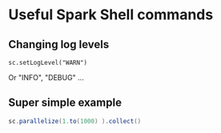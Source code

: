 Useful Spark Shell commands
===

## Changing log levels
```
sc.setLogLevel("WARN")
```

Or "INFO", "DEBUG" ... 

## Super simple example
```scala
sc.parallelize(1.to(1000) ).collect()  
```
